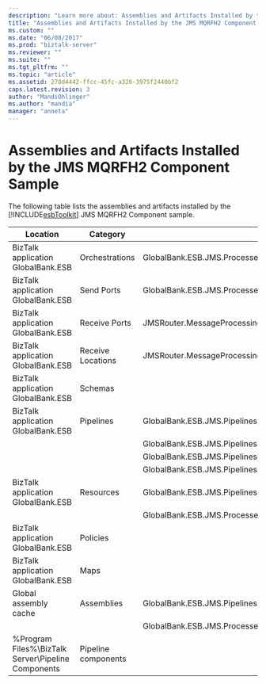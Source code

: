 ```yaml
---
description: "Learn more about: Assemblies and Artifacts Installed by the JMS MQRFH2 Component Sample"
title: "Assemblies and Artifacts Installed by the JMS MQRFH2 Component Sample | Microsoft Docs"
ms.custom: ""
ms.date: "06/08/2017"
ms.prod: "biztalk-server"
ms.reviewer: ""
ms.suite: ""
ms.tgt_pltfrm: ""
ms.topic: "article"
ms.assetid: 270d4442-ffcc-45fc-a326-3975f2440bf2
caps.latest.revision: 3
author: "MandiOhlinger"
ms.author: "mandia"
manager: "anneta"
---
```

# Assemblies and Artifacts Installed by the JMS MQRFH2 Component Sample
The following table lists the assemblies and artifacts installed by the [!INCLUDE[esbToolkit](../includes/esbtoolkit-md.md)] JMS MQRFH2 Component sample.  
  
|Location|Category|Name and version of the component|  
|--------------|--------------|---------------------------------------|  
|BizTalk application GlobalBank.ESB|Orchestrations|GlobalBank.ESB.JMS.Processes.JMSRouter|  
|BizTalk application GlobalBank.ESB|Send Ports|GlobalBank.ESB.JMS.Processes_1.0.0.0_GlobalBank.ESB.JMS.Processes.JMSRouter_DestinationProcessing_c2c8b2b87f54180a|  
|BizTalk application GlobalBank.ESB|Receive Ports|JMSRouter.MessageProcessing|  
|BizTalk application GlobalBank.ESB|Receive Locations|JMSRouter.MessageProcessing_MQS|  
|BizTalk application GlobalBank.ESB|Schemas||  
|BizTalk application GlobalBank.ESB|Pipelines|GlobalBank.ESB.JMS.Pipelines.JMS_PassthroughReceive Version 1.0.0.0|  
|||GlobalBank.ESB.JMS.Pipelines.JMS_PassthroughSend Version 1.0.0.0|  
|||GlobalBank.ESB.JMS.Pipelines.JMS_XMLReceive Version 1.0.0.0|  
|||GlobalBank.ESB.JMS.Pipelines.JMS_XMLSend Version 1.0.0.0|  
|BizTalk application GlobalBank.ESB|Resources|GlobalBank.ESB.JMS.Pipelines Version 1.0.0.0|  
|||GlobalBank.ESB.JMS.Processes Version 1.0.0.0|  
|BizTalk application GlobalBank.ESB|Policies||  
|BizTalk application GlobalBank.ESB|Maps||  
|Global assembly cache|Assemblies|GlobalBank.ESB.JMS.Pipelines Version 1.0.0.0|  
|||GlobalBank.ESB.JMS.Processes Version 1.0.0.0|  
|%Program Files%\\BizTalk Server\Pipeline Components|Pipeline components||
